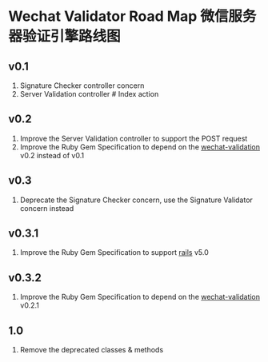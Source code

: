 # Wechat Validator Road Map 微信服务器验证引擎路线图

## v0.1
1. Signature Checker controller concern
2. Server Validation controller # Index action

## v0.2
1. Improve the Server Validation controller to support the POST request
2. Improve the Ruby Gem Specification to depend on the [wechat-validation](https://rubygems.org/gems/wechat-validation) v0.2 instead of v0.1

## v0.3
1. Deprecate the Signature Checker concern, use the Signature Validator concern instead

## v0.3.1
1. Improve the Ruby Gem Specification to support [rails](https://github.com/rails/rails) v5.0

## v0.3.2
1. Improve the Ruby Gem Specification to depend on the [wechat-validation](https://rubygems.org/gems/wechat-validation) v0.2.1

## 1.0
1. Remove the deprecated classes & methods
